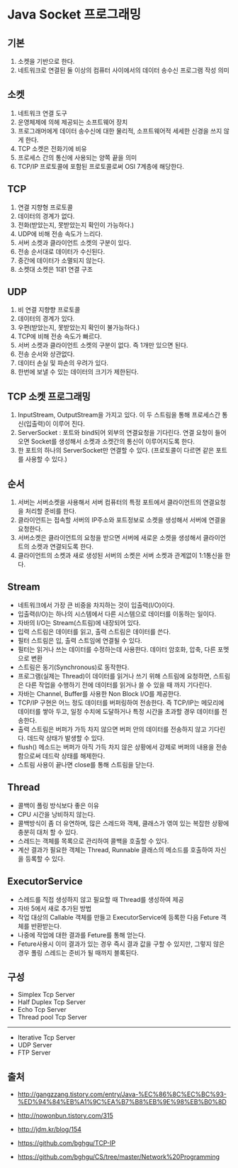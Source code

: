 # Java Socket 프로그래밍

## 기본

1. 소켓을 기반으로 한다.
2. 네트워크로 연결된 둘 이상의 컴퓨터 사이에서의 데이터 송수신 프로그램 작성 의미

## 소켓

1. 네트워크 연결 도구
2. 운영체제에 의헤 제공되는 소프트웨어 장치
3. 프로그래머에게 데이터 송수신에 대한 물리적, 소프트웨어적 세세한 신경을 쓰지 않게 한다.
4. TCP 소켓은 전화기에 비유
5. 프로세스 간의 통신에 사용되는 양쪽 끝을 의미
6. TCP/IP 프로토콜에 포함된 프로토콜로써 OSI 7계층에 해당한다.

## TCP

1. 연결 지향형 프로토콜
2. 데이터의 경계가 없다.
3. 전화(받았는지, 못받았는지 확인이 가능하다.)
4. UDP에 비해 전송 속도가 느리다.
5. 서버 소켓과 클라이언트 소켓의 구분이 있다.
6. 전송 순서대로 데이터가 수신된다.
7. 중간에 데이터가 소멸되지 않는다.
8. 소켓대 소켓은 1대1 연결 구조

## UDP

1. 비 연결 지향향 프로토콜
2. 데이터의 경계가 있다.
3. 우편(받았는지, 못받았는지 확인이 불가능하다.)
4. TCP에 비해 전송 속도가 빠르다.
5. 서버 소켓과 클라이언트 소켓의 구분이 없다. 즉 1개만 있으면 된다.
6. 전송 순서와 상관없다.
7. 데이터 손실 및 파손의 우려가 있다.
8. 한번에 보낼 수 있는 데이터의 크기가 제한된다.

## TCP 소켓 프로그래밍

1. InputStream, OutputStream을 가지고 있다. 이 두 스트림을 통해 프로세스간 통신(입출력)이 이루어 진다.
2. ServerSocket : 포트와 bind되어 외부의 연결요청을 기다린다. 연결 요청이 들어오면 Socket를 생성해서 소켓과 소켓간의 통신이 이루어지도록 한다.
3. 한 포트의 하나의 ServerSocket만 연결할 수 있다. (프로토콜이 다르면 같은 포트를 사용할 수 있다.)

## 순서

1. 서버는 서버소켓을 사용해서 서버 컴퓨터의 특정 포트에서 클라이언트의 연결요청을 처리할 준비를 한다.
2. 클라이언트는 접속할 서버의 IP주소와 포트정보로 소켓을 생성해서 서버에 연결을 요청한다.
3. 서버소켓은 클라이언트의 요청을 받으면 서버에 새로운 소켓을 생성해서 클라이언트의 소켓과 연결되도록 한다.
4. 클라이언트의 소켓과 새로 생성된 서버의 소켓은 서버 소켓과 관계없이 1:1통신을 한다.

## Stream

- 네트워크에서 가장 큰 비중을 차지하는 것이 입출력(I/O)이다.
- 입출력(I/O)는 하나의 시스템에서 다른 시스템으로 데이터를 이동하는 일이다.
- 자바의 I/O는 Stream(스트림)에 내장되어 있다.
- 입력 스트림은 데이터를 읽고, 출력 스트림은 데이터를 쓴다.
- 필터 스트림은 입, 출력 스트임에 연결될 수 있다.
- 필터는 읽거나 쓰는 데이터를 수정하는데 사용한다. 데이터 암호화, 압축, 다른 포멧으로 변환
- 스트림은 동기(Synchronous)로 동작한다.
- 프로그램(실제는 Thread)이 데이터를 읽거나 쓰기 위해 스트림에 요청하면, 스트림은 다른 작업을 수행하기 전에 데이터를 읽거나 쓸 수 있을 때 까지 기다린다.
- 자바는 Channel, Buffer를 사용한 Non Block I/O를 제공한다.
- TCP/IP 구현은 어느 정도 데이터를 버퍼링하여 전송한다. 즉 TCP/IP는 메모리에 데이터를 쌓아 두고, 일정 수치에 도달하거나 특정 시간을 초과할 경우 데이터를 전송한다.
- 출력 스트림은 버퍼가 가득 차지 않으면 버퍼 안의 데이터를 전송하지 않고 기다린다. 데드락 상태가 발생할 수 있다.
- flush() 메소드는 버퍼가 아직 가득 차지 않은 상황에서 강제로 버퍼의 내용을 전송함으로써 데드락 상태를 해제한다.
- 스트림 사용이 끝나면 close를 통해 스트림을 닫는다.

## Thread

- 콜백이 폴링 방식보다 좋은 이유
- CPU 시간을 낭비하지 않는다.
- 콜백방식이 좀 더 유연하며, 많은 스레드와 객체, 클래스가 엮여 있는 복잡한 상황에 충분히 대처 할 수 있다.
- 스레드는 객체를 목록으로 관리하여 콜백을 호출할 수 있다.
- 계산 결과가 필요한 객체는 Thread, Runnable 클래스의 메소드를 호출하여 자신을 등록할 수 있다.

## ExecutorService

- 스레드를 직접 생성하지 않고 필요할 때 Thread를 생성하여 제공
- 자바 5에서 새로 추가된 방법
- 작업 대상의 Callable 객체를 만들고 ExecutorService에 등록한 다음 Feture 객체를 반환받는다.
- 나중에 작업에 대한 결과를 Feture를 통해 얻는다.
- Feture사용시 이미 결과가 있는 경우 즉시 결과 값을 구할 수 있지만, 그렇지 않은 경우 폴링 스레드는 준비가 될 때까지 블록된다.

## 구성

* Simplex Tcp Server
* Half Duplex Tcp Server
* Echo Tcp Server
* Thread pool Tcp Server

-----

* Iterative Tcp Server
* UDP Server 
* FTP Server

## 출처

* http://gangzzang.tistory.com/entry/Java-%EC%86%8C%EC%BC%93-%ED%94%84%EB%A1%9C%EA%B7%B8%EB%9E%98%EB%B0%8D
* http://nowonbun.tistory.com/315

* http://jdm.kr/blog/154
* https://github.com/bghgu/TCP-IP
* https://github.com/bghgu/CS/tree/master/Network%20Programming


